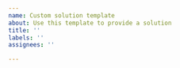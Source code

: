 ```yaml
---
name: Custom solution template
about: Use this template to provide a solution
title: ''
labels: ''
assignees: ''

---
```



